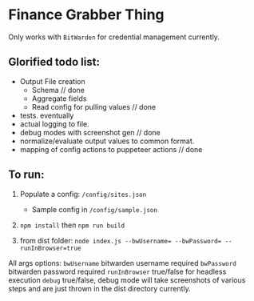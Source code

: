 # Finance Grabber Thing

Only works with `BitWarden` for credential management currently.

## Glorified todo list:
* Output File creation
    * Schema // done
    * Aggregate fields
    * Read config for pulling values // done
* tests. eventually
* actual logging to file.
* debug modes with screenshot gen // done
* normalize/evaluate output values to common format.
* mapping of config actions to puppeteer actions // done

## To run:

1. Populate a config: `/config/sites.json`
    * Sample config in `/config/sample.json`

2. `npm install` then `npm run build`

3. from dist folder: `node index.js --bwUsername= --bwPassword= --runInBrowser=true`

All args options:
`bwUsername` bitwarden username required
`bwPassword` bitwarden password required
`runInBrowser` true/false for headless execution
`debug` true/false, debug mode will take screenshots of various steps and are just thrown in the dist directory currently.
